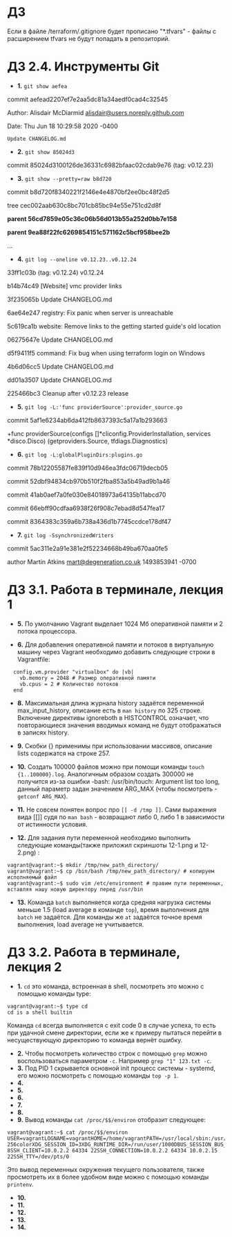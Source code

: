 # ДЗ
Если в файле /terraform/.gitignore будет прописано "*.tfvars" - файлы с расширением tfvars не будут попадать в репозиторий.

# ДЗ 2.4. Инструменты Git

- **1.** `git show aefea`

commit aefead2207ef7e2aa5dc81a34aedf0cad4c32545

Author: Alisdair McDiarmid <alisdair@users.noreply.github.com>

Date:   Thu Jun 18 10:29:58 2020 -0400

    Update CHANGELOG.md

- **2.** `git show 85024d3`

commit 85024d3100126de36331c6982bfaac02cdab9e76 (tag: v0.12.23)

- **3.** `git show --pretty=raw b8d720`

commit b8d720f8340221f2146e4e4870bf2ee0bc48f2d5

tree cec002aab630c8bc701cb85bc94e55e751cd2d8f

**parent 56cd7859e05c36c06b56d013b55a252d0bb7e158**

**parent 9ea88f22fc6269854151c571162c5bcf958bee2b**

...

- **4.** `git log --oneline v0.12.23..v0.12.24`

33ff1c03b (tag: v0.12.24) v0.12.24

b14b74c49 [Website] vmc provider links

3f235065b Update CHANGELOG.md

6ae64e247 registry: Fix panic when server is unreachable

5c619ca1b website: Remove links to the getting started guide's old location

06275647e Update CHANGELOG.md

d5f9411f5 command: Fix bug when using terraform login on Windows

4b6d06cc5 Update CHANGELOG.md

dd01a3507 Update CHANGELOG.md

225466bc3 Cleanup after v0.12.23 release

- **5.** `git log -L:'func providerSource':provider_source.go`

commit 5af1e6234ab6da412fb8637393c5a17a1b293663

+func providerSource(configs []*cliconfig.ProviderInstallation, services *disco.Disco) (getproviders.Source, tfdiags.Diagnostics)

- **6.** `git log -L:globalPluginDirs:plugins.go`

commit 78b12205587fe839f10d946ea3fdc06719decb05

commit 52dbf94834cb970b510f2fba853a5b49ad9b1a46

commit 41ab0aef7a0fe030e84018973a64135b11abcd70

commit 66ebff90cdfaa6938f26f908c7ebad8d547fea17

commit 8364383c359a6b738a436d1b7745ccdce178df47

- **7.** `git log -SsynchronizedWriters`

commit 5ac311e2a91e381e2f52234668b49ba670aa0fe5

author Martin Atkins <mart@degeneration.co.uk> 1493853941 -0700

# ДЗ 3.1. Работа в терминале, лекция 1

- **5.** По умолчанию Vagrant выделает 1024 Мб оперативной памяти и 2 потока процессора.

- **6.** Для добавления оперативной памяти и потоков в виртуальную машину через Vagrant необходимо добавить следующие строки в Vagrantfile:
```
  config.vm.provider "virtualbox" do |vb|
    vb.memory = 2048 # Размер оперативной памяти
    vb.cpus = 2 # Количество потоков
  end
```
- **8.** Максимальная длина журнала history задаётся переменной max_input_history, описание есть в `man history` по 325 строке.
Включение директивы ignoreboth в HISTCONTROL означает, что повторающиеся значения вводимых команд не будут отображаться в записях history.

- **9.** Скобки {} применимы при использовании массивов, описание lists содержатся на строке 257.

- **10.** Создать 100000 файлов можно при помощи команды `touch {1..100000}.log`. Аналогичным образом создать 300000 не получится из-за ошибки -bash: /usr/bin/touch: Argument list too long, данный параметр задан значением ARG_MAX (чтобы посмотреть - `getconf ARG_MAX`).

- **11.** Не совсем понятен вопрос про `[[ -d /tmp ]]`. Сами выражения вида [[]] судя по `man bash` - возвращают либо 0, либо 1 в зависимости от истинности условия.

- **12.** Для задания пути переменной необходимо выполнить следующие команды(также приложил скриншоты 12-1.png и 12-2.png) :
```
vagrant@vagrant:~$ mkdir /tmp/new_path_directory/
vagrant@vagrant:~$ cp /bin/bash /tmp/new_path_directory/ # копируем исполняемый файл
vagrant@vagrant:~$ sudo vim /etc/environment # правим пути переменных, вставляя нашу новую директору перед /usr/bin
```
- **13.** Команда `batch` выполняется когда средняя нагрузка системы меньше 1.5 (load average в команде `top`), время выполнения для `batch` не задаётся. Для команды же `at` задаётся точное время выполнения, load average не учитывается.


# ДЗ 3.2. Работа в терминале, лекция 2

- **1.** `cd` это команда, встроенная в shell, посмотреть это можно с помощью команды type:
```
vagrant@vagrant:~$ type cd
cd is a shell builtin
```
Команда `cd` всегда выполняется с exit code 0 в случае успеха, то есть при удачной смене директории, если же к примеру пытаться перейти в несуществующую директорию то команда вернёт ошибку.
- **2.** Чтобы посмотреть количество строк с помощью `grep` можно воспользоваться параметром `-c`. Например `grep "1" 123.txt -c`.
- **3.** Под PID 1 скрывается основной init процесс системы - systemd, его можно посмотреть с помощью команды `top -p 1`.
- **4.** 
- **5.** 
- **6.** 
- **7.** 
- **8.** 
- **9.** Вывод команды `cat /proc/$$/environ` отобразит следующее:
```
vagrant@vagrant:~$ cat /proc/$$/environ
USER=vagrantLOGNAME=vagrantHOME=/home/vagrantPATH=/usr/local/sbin:/usr/local/bin:/usr/sbin:/tmp/new_path_directory:/usr/bin:/sbin:/bin:/usr/games:/usr/local/games:/snap/binSHELL=/bin/bashTERM=xterm-256colorXDG_SESSION_ID=3XDG_RUNTIME_DIR=/run/user/1000DBUS_SESSION_BUS_ADDRESS=unix:path=/run/user/1000/busXDG_SESSION_TYPE=ttyXDG_SESSION_CLASS=userMOTD_SHOWN=pamLANG=en_US.UTF-8SSH_CLIENT=10.0.2.2 64334 22SSH_CONNECTION=10.0.2.2 64334 10.0.2.15 22SSH_TTY=/dev/pts/0
```
Это вывод переменных окружения текущего пользователя, также просмотреть их в более удобном виде можно с помощью команды `printenv`.
- **10.** 
- **11.** 
- **12.** 
- **13.** 
- **14.** 
